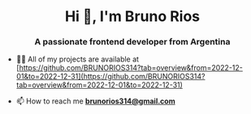 <h1 align="center">Hi 👋, I'm Bruno Rios</h1>
<h3 align="center">A passionate frontend developer from Argentina</h3>

- 👨‍💻 All of my projects are available at [https://github.com/BRUNORIOS314?tab=overview&from=2022-12-01&to=2022-12-31](https://github.com/BRUNORIOS314?tab=overview&from=2022-12-01&to=2022-12-31)

- 📫 How to reach me **brunorios314@gmail.com**






